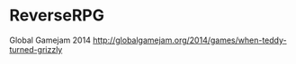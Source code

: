 ReverseRPG
==========

Global Gamejam 2014
http://globalgamejam.org/2014/games/when-teddy-turned-grizzly 
